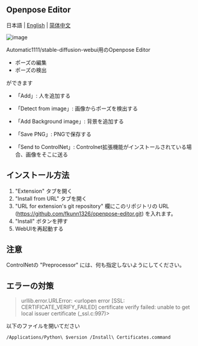 ## Openpose Editor

日本語 | [English](README.en.md) | [简体中文](README.zh-cn.md)

![image](https://user-images.githubusercontent.com/92153597/219921945-468b2e4f-a3a0-4d44-a923-13ceb0258ddc.png)

Automatic1111/stable-diffusion-webui用のOpenpose Editor

- ポーズの編集
- ポーズの検出

ができます

- 「Add」: 人を追加する
- 「Detect from image」: 画像からポーズを検出する
- 「Add Background image」: 背景を追加する

- 「Save PNG」: PNGで保存する
- 「Send to ControlNet」: Controlnet拡張機能がインストールされている場合、画像をそこに送る

## インストール方法

1. "Extension" タブを開く
2. "Install from URL" タブを開く
3. "URL for extension's git repository" 欄にこのリポジトリの URL (https://github.com/fkunn1326/openpose-editor.git) を入れます。
4. "Install" ボタンを押す
5. WebUIを再起動する

## 注意

ControlNetの "Preprocessor" には、何も指定しないようにしてください。

## エラーの対策

> urllib.error.URLError: <urlopen error [SSL: CERTIFICATE_VERIFY_FAILED] certificate verify failed: unable to get local issuer certificate (_ssl.c:997)>


以下のファイルを開いてださい
```
/Applications/Python\ $version /Install\ Certificates.command
```
